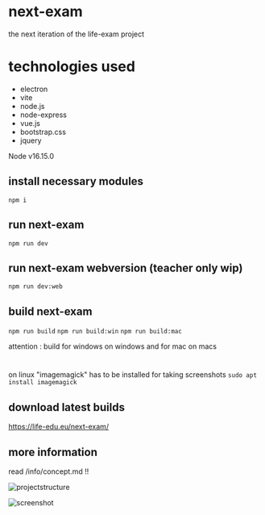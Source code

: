 # next-exam

the next iteration of the life-exam project

# technologies used
* electron
* vite
* node.js
* node-express
* vue.js
* bootstrap.css
* jquery


Node v16.15.0

## install necessary modules 

```npm i```

## run next-exam 

```npm run dev```

## run next-exam webversion (teacher only wip)

```npm run dev:web```

## build next-exam 

```npm run build```
```npm run build:win```
 ```npm run build:mac```

attention : build for windows on windows and for mac on macs 
#
on linux "imagemagick" has to be installed for taking screenshots  ```sudo apt install imagemagick```

## download latest builds
https://life-edu.eu/next-exam/




## more information

read /info/concept.md !!





![projectstructure](/info/structure.jpg)

![screenshot](/info/screenshot.png)




